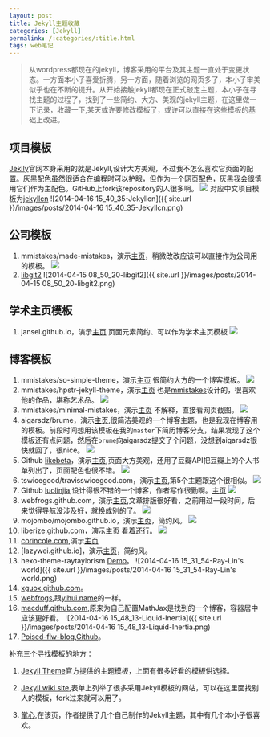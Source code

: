 ```yaml
---
layout: post
title: Jekyll主题收藏
categories: [Jekyll]
permalink: /:categories/:title.html
tags: web笔记
---
```


> 从wordpress都现在的jekyll，博客采用的平台及其主题一直处于变更状态。一方面本小子喜爱折腾，另一方面，随着浏览的网页多了，本小子审美似乎也在不断的提升。从开始接触jekyll都现在正式敲定主题，本小子在寻找主题的过程了，找到了一些简约、大方、美观的jekyll主题，在这里做一下记录，收藏一下,某天或许要修改模板了，或许可以直接在这些模板的基础上改进。

## 项目模板

[Jeklly](http://jekyllrb.com/)官网本身采用的就是Jekyll,设计大方美观，不过我不怎么喜欢它页面的配置。灰黑配色虽然很适合在编程时可以护眼，但作为一个网页配色，灰黑我会很慎用它们作为主配色。GitHub上fork该repository的人很多啊。
![](http://ww3.sinaimg.cn/large/ad9597a3gw1edt9j58knhj21070iydjq.jpg)
对应中文项目模板为[jekyllcn](http://jekyllcn.com/)
![2014-04-16 15_40_35-Jekyllcn]({{ site.url }}/images/posts/2014-04-16 15_40_35-Jekyllcn.png)

## 公司模板

1. mmistakes/made-mistakes，演示[主页](http://mademistakes.com/)，稍微改改应该可以直接作为公司用的模板。
![](http://ww2.sinaimg.cn/large/ad9597a3gw1edt69ng30oj213m0lraep.jpg)
2. [libgit2](http://libgit2.github.com/)
![2014-04-15 08_50_20-libgit2]({{ site.url }}/images/posts/2014-04-15 08_50_20-libgit2.png)

## 学术主页模板

1. jansel.github.io，演示[主页](http://jasonansel.com/) 页面元素简约、可以作为学术主页模板
![](http://ww4.sinaimg.cn/large/ad9597a3jw1edupinefcpj213z0lmdl9.jpg)

## 博客模板

1. mmistakes/so-simple-theme，演示[主页](http://mmistakes.github.io/so-simple-theme/) 很简约大方的一个博客模板。
![](http://ww3.sinaimg.cn/large/ad9597a3gw1edt6dvwlamj213o0lqwgt.jpg)
2. mmistakes/hpstr-jekyll-theme，演示[主页](http://mmistakes.github.io/hpstr-jekyll-theme/) 也是[mmistakes](https://github.com/mmistakes)设计的，很喜欢他的作品，堪称艺术品。
![](http://ww1.sinaimg.cn/large/ad9597a3gw1edt6har9zzj213l0lowim.jpg)
3. mmistakes/minimal-mistakes，演示[主页](http://mmistakes.github.io/minimal-mistakes/) 不解释，直接看网页截图。
![](http://ww4.sinaimg.cn/large/ad9597a3gw1edt6jgv94fj213l0logva.jpg)
4. aigarsdz/brume，演示[主页](http://dzerviniks.com/),很简洁美观的一个博客主题，也是我现在博客用的模板。前段时间想用该模板在我的`master`下简历博客分支，结果发现了这个模板还有点问题，然后在`brume`向aigarsdz提交了个问题，没想到aigarsdz很快就回了，很nice。
![](http://ww2.sinaimg.cn/large/ad9597a3jw1edt9bryyrfj21070j0dii.jpg)
5. Github [likebeta](https://github.com/likebeta)，演示[主页](http://blog.ixxoo.me/),页面大方美观，还用了豆瓣API把豆瓣上的个人书单列出了，页面配色也很不错。
![](http://ww2.sinaimg.cn/large/ad9597a3gw1edt8x5x3mrj21070iyn13.jpg)
6. tswicegood/travisswicegood.com，演示[主页](http://travisswicegood.com/),第5个主题跟这个很相似。
![](http://ww2.sinaimg.cn/large/ad9597a3gw1edupyosyaaj213z0lkn3k.jpg)
7. Github [luolinjia](https://github.com/luolinjia),设计得很不错的一个博客，作者写作很勤啊。[主页](http://ideex.name/)
![](http://ww4.sinaimg.cn/large/ad9597a3jw1edt934q8g5j21060ixgov.jpg)
8. webfrogs.github.com，演示[主页](http://webfrogs.me/),文章排版很好看，之前用过一段时间，后来觉得导航没涉及好，就换成别的了。
![](http://ww4.sinaimg.cn/large/ad9597a3gw1eduptez21dj213z0lldja.jpg)
9. mojombo/mojombo.github.io，演示[主页](http://tom.preston-werner.com/)，简约风。
![](http://ww4.sinaimg.cn/large/ad9597a3gw1eduq24i2lsj213v0lmwig.jpg)
10. liberize.github.com，演示[主页](http://liberize.me) 看着还行。
![](http://ww2.sinaimg.cn/large/ad9597a3gw1eduq8nv6zcj213z0lktfg.jpg)
11. [corincole.com](https://github.com/corincole/corincole.com),演示[主页](http://www.corincole.com)
12. [lazywei.github.io]，演示[主页](http://lazywei.github.io)，简约风。
13. hexo-theme-raytaylorism [Demo](http://raytaylorlin.com/)。
![2014-04-16 15_31_54-Ray-Lin's world]({{ site.url }}/images/posts/2014-04-16 15_31_54-Ray-Lin's world.png)
14. [xguox.github.com](http://xguox.github.io/)。
15. [webfrogs](http://webfrogs.me/),跟[yihui.name](http://yihui.name/cn/)的一样。
16. [macduff.github.com](http://macduff.github.io/),原来为自己配置MathJax是找到的一个博客，容器居中应该更好看。
![2014-04-16 15_48_13-Liquid-Inertia]({{ site.url }}/images/posts/2014-04-16 15_48_13-Liquid-Inertia.png)
17. [Poised-flw-blog](http://www.poised-flw.com),[Github](https://github.com/luofei2011/Poised-flw-blog)。

补充三个寻找模板的地方：

1. [Jekyll Theme](http://jekyllthemes.org/)官方提供的主题模板，上面有很多好看的模板供选择。

2. [Jekyll wiki site](https://github.com/jekyll/jekyll/wiki/Sites),表单上列举了很多采用Jekyll模板的网站，可以在这里面找别人的模板，fork过来就可以用了。

3. [掌心](http://www.zhanxin.info/themes.html),在该页，作者提供了几个自己制作的Jekyll主题，其中有几个本小子很喜欢。
